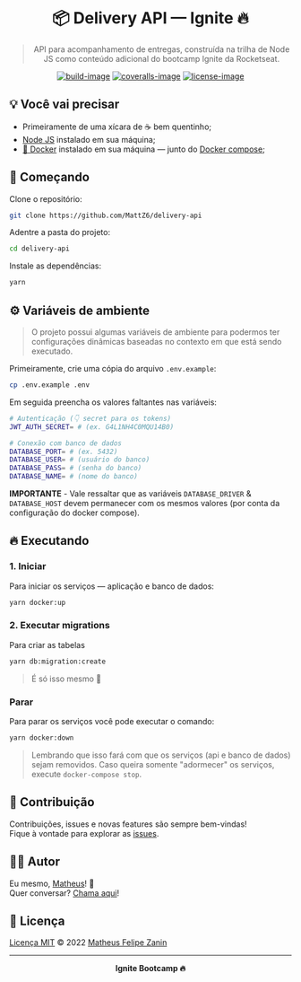 <div align="center">
  <h1>
    📦 Delivery API — Ignite 🔥
  </h1>

  > API para acompanhamento de entregas, construída na trilha de Node JS como conteúdo adicional do bootcamp Ignite da Rocketseat.

  [![build-image]][build-url] [![coveralls-image]][coveralls-url] [![license-image]][license-url]
</div>

## 💡 Você vai precisar

- Primeiramente de uma xícara de ☕ bem quentinho;
- [Node JS](https://nodejs.org) instalado em sua máquina;
- [🐳 Docker](https://www.docker.com) instalado em sua máquina — junto do [Docker compose](https://docs.docker.com/compose/install);

## 🎉 Começando

Clone o repositório:

```bash
git clone https://github.com/MattZ6/delivery-api
```

Adentre a pasta do projeto:

```bash
cd delivery-api
```

Instale as dependências:

```bash
yarn
```

## ⚙ Variáveis de ambiente

> O projeto possui algumas variáveis de ambiente para podermos ter configurações dinâmicas baseadas no contexto em que está sendo executado.

Primeiramente, crie uma cópia do arquivo `.env.example`:

```bash
cp .env.example .env
```

Em seguida preencha os valores faltantes nas variáveis:

```bash
# Autenticação (👇 secret para os tokens)
JWT_AUTH_SECRET= # (ex. G4L1NH4C0MQU14B0)

# Conexão com banco de dados
DATABASE_PORT= # (ex. 5432)
DATABASE_USER= # (usuário do banco)
DATABASE_PASS= # (senha do banco)
DATABASE_NAME= # (nome do banco)
```
**IMPORTANTE** - Vale ressaltar que as variáveis `DATABASE_DRIVER` & `DATABASE_HOST` devem permanecer com os mesmos valores (por conta da configuração do docker compose).

## 🔥 Executando

### 1. Iniciar

Para iniciar os serviços — aplicação e banco de dados:

```bash
yarn docker:up
```

### 2. Executar migrations

Para criar as tabelas

```bash
yarn db:migration:create
```

> É só isso mesmo 🤙

### Parar

Para parar os serviços você pode executar o comando:

```bash
yarn docker:down
```

> Lembrando que isso fará com que os serviços (api e banco de dados) sejam removidos. Caso queira somente "adormecer" os serviços, execute `docker-compose stop`.

## 🤝 Contribuição

Contribuições, issues e novas features são sempre bem-vindas! <br/>
Fique à vontade para explorar as [issues](https://github.com/MattZ6/delivery-api/issues).

## 👨‍🎤 Autor

Eu mesmo, [Matheus](https://github.com/MattZ6)! 👋
<br />
Quer conversar? [Chama aqui](https://www.linkedin.com/in/mattz6)!

## 📜 Licença

[Licença MIT](https://github.com/MattZ6/delivery-api/blob/main/LICENSE.md) © 2022 [Matheus Felipe Zanin](https://github.com/MattZ6)

___

<div align="center">
  <strong>Ignite Bootcamp 🔥</strong>
</div>

[license-url]: LICENSE.md
[license-image]: https://img.shields.io/github/license/MattZ6/delivery-api?color=303030&labelColor=232320&style=for-the-badge

[build-image]: https://img.shields.io/github/workflow/status/MattZ6/delivery-api/Node.js/main?style=for-the-badge&labelColor=232320
[build-url]: https://github.com/MattZ6/delivery-api/actions

[coveralls-image]: https://img.shields.io/coveralls/github/MattZ6/delivery-api/main?style=for-the-badge&labelColor=232320
[coveralls-url]: https://coveralls.io/github/MattZ6/delivery-api?branch=main

